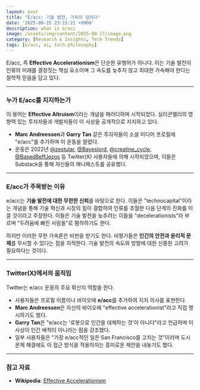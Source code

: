 ```yaml
---
layout: post
title: "E/acc: 기술 발전, 가속이 답이다"
date: '2025-08-15 23:15:21 +0900'
description: what is e/acc
image: /assets/img/content/2025-08-17/image.png
category: [Research & Insights, Tech Trends]
tags: [e/acc, ai, tech-philosophy]
---
```


E/acc, 즉 **Effective Accelerationism**은 단순한 유행어가 아니다. 이는 기술 발전이 인류의 미래를 결정짓는 핵심 요소이며 그 속도를 늦추지 않고 최대한 가속해야 한다는 철학적 믿음을 담고 있다.

-----

### **누가 E/acc를 지지하는가**

이 용어는 **Effective Altruism**이라는 개념을 패러디하며 시작되었다. 실리콘밸리의 영향력 있는 투자자들과 개발자들이 이 사상을 공개적으로 지지하고 있다.

  * **Marc Andreessen**과 **Garry Tan** 같은 투자자들이 소셜 미디어 프로필에 "e/acc"를 추가하며 이 운동을 알렸다.
  * 운동은 2022년 [@zestular](https://twitter.com/zestular), [@Bayeslord](https://www.google.com/search?q=https://twitter.com/Bayeslord), [@creatine\_cycle](https://twitter.com/creatine_cycle), [@BasedBeffJezos](https://twitter.com/BasedBeffJezos) 등 Twitter(X) 사용자들에 의해 시작되었으며, 이들은 Substack을 통해 자신들의 매니페스토를 공유했다.

-----

### **E/acc가 주목받는 이유**

e/acc는 **기술 발전에 대한 무한한 신뢰**를 바탕으로 한다. 이들은 "technocapital"이라는 개념을 통해 기술 혁신과 시장의 힘이 결합하여 인류를 초월한 다음 단계의 진화를 이끌 것이라고 주장한다. 이들은 기술 발전을 늦추려는 이들을 "decelerationists"라 부르며 "두려움에 빠진 사람들"로 폄하하기도 한다.

하지만 이러한 무한 가속론은 비판을 받기도 한다. 비평가들은 **인간의 안전과 윤리적 문제**를 무시할 수 있다는 점을 지적한다. 기술 발전의 속도와 방향에 대한 신중한 고려가 필요하다는 것이다.

-----

### **Twitter(X)에서의 움직임**

Twitter는 e/acc 운동의 주요 확산지 역할을 한다.

  * 사용자들은 프로필 이름이나 바이오에 **e/acc**를 추가하여 지지 의사를 표현한다.
  * **Marc Andreessen**은 자신의 바이오에 "effective accelerationist"라고 직접 명시하기도 했다.
  * **Garry Tan**은 "e/acc는 '로봇으로 인간을 대체하는 것'이 아니다"라고 언급하며 이 사상이 인간 배척이 아니라는 점을 강조했다.
  * 일부 사용자들은 "가장 e/acc적인 일은 San Francisco를 고치는 것"이라며 도시 문제 해결에도 이 접근 방식을 적용하자는 흥미로운 제안을 내놓기도 했다.

-----

### **참고 자료**

  * **Wikipedia**: [Effective Accelerationism](https://en.wikipedia.org/wiki/Effective_accelerationism)